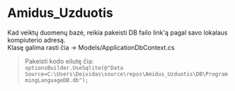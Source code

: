 # Amidus_Uzduotis

Kad veiktų duomenų bazė, reikia pakeisti DB failo link'ą pagal savo lokalaus kompiuterio adresą.<br>
Klasę galima rasti čia -> Models/ApplicationDbContext.cs
> Pakeisti kodo eilutę čia:<br>
> `optionsBuilder.UseSqlite(@"Data Source=C:\Users\Deividas\source\repos\Amidus_Uzduotis\DB\ProgrammingLanguageDB.db");`
